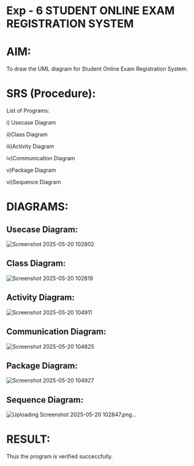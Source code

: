 # Exp - 6 STUDENT ONLINE EXAM REGISTRATION SYSTEM

# AIM:

To draw the UML diagram for Student Online Exam Registration System.
# SRS (Procedure):

List of Programs:

i) Usecase Diagram

ii)Class Diagram

iii)Activity Diagram

iv)Communication Diagram

v)Package Diagram

vi)Sequence Diagram

# DIAGRAMS:
## Usecase Diagram:

![Screenshot 2025-05-20 102802](https://github.com/user-attachments/assets/a2d6dbab-e8db-45e9-9804-3bb5ea86d818)

## Class Diagram:

![Screenshot 2025-05-20 102819](https://github.com/user-attachments/assets/81241072-53eb-405e-bd12-504cc1c68bc4)

## Activity Diagram:

![Screenshot 2025-05-20 104911](https://github.com/user-attachments/assets/d8e2e6d9-ed1f-40e0-860a-b7a05294bfe1)


## Communication Diagram:

![Screenshot 2025-05-20 104825](https://github.com/user-attachments/assets/e3fd1c00-2ff0-4bfe-b585-e4c281af402f)

## Package Diagram:

![Screenshot 2025-05-20 104927](https://github.com/user-attachments/assets/9185b6b8-093d-498e-a89d-668cad780717)

## Sequence Diagram:

![Uploading Screenshot 2025-05-20 102847.png…]()


# RESULT:

Thus the program is verified succeccfully.
